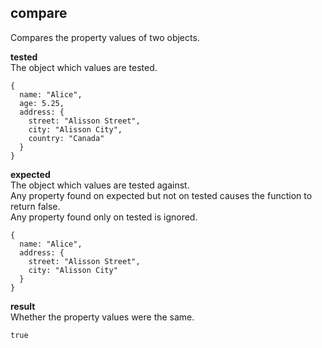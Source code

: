 
compare
-------
Compares the property values of two objects.

__tested__  
The object which values are tested.

    {
      name: "Alice",
      age: 5.25,
      address: {
        street: "Alisson Street",
        city: "Alisson City",
        country: "Canada"
      }
    }

__expected__  
The object which values are tested against.  
Any property found on expected but not on tested causes the function to return false.  
Any property found only on tested is ignored.

    {
      name: "Alice",
      address: {
        street: "Alisson Street",
        city: "Alisson City"
      }
    }

__result__  
Whether the property values were the same.

    true
